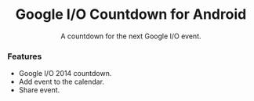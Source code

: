 <h1 align="center">Google I/O Countdown for Android</h1>

<p align="center">A countdown for the next Google I/O event.</p>

### Features
* Google I/O 2014 countdown.
* Add event to the calendar.
* Share event.
